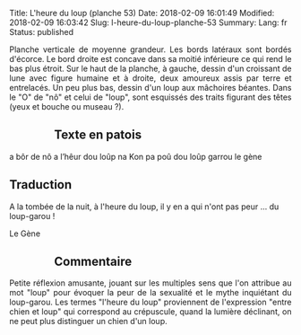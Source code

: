 Title: L'heure du loup (planche 53)
Date: 2018-02-09 16:01:49
Modified: 2018-02-09 16:03:42
Slug: l-heure-du-loup-planche-53
Summary: 
Lang: fr
Status: published

<p style="text-align:justify;">Planche verticale de moyenne grandeur. Les bords latéraux sont bordés d'écorce. Le bord droite est concave dans sa moitié inférieure ce qui rend le bas plus étroit. Sur le haut de la planche, à gauche, dessin d'un croissant de lune avec figure humaine et à droite, deux amoureux assis par terre et entrelacés. Un peu plus bas, dessin d'un loup aux mâchoires béantes. Dans le "O" de "nô" et celui de "loup", sont esquissés des traits figurant des têtes (yeux et bouche ou museau ?). </p>

<figure class="image-block" style="float: left;">
  <img alt="" src="{static}/images/planche_53.png">
  <figcaption style="max-width: 280px"></figcaption>
</figure>

## Texte en patois
a  bôr de  nô a  l’hêur  dou  loûp na  Kon  pa  poû  dou  loûp  garrou                     le  gène
<figure class="image-block" style="float: right;">
  <img alt="" src="{static}/images/planche_53_dessin_amoureux.png">
  <figcaption style="max-width: 231px"></figcaption>
</figure>


## Traduction
A la tombée de la nuit, à l'heure du loup, il y en a qui n'ont pas peur ... du loup-garou !

Le Gène

<figure class="image-block" style="float: left;">
  <img alt="" src="{static}/images/planche_53-dessin_loup.png">
  <figcaption style="max-width: 220px"></figcaption>
</figure>


## Commentaire
<p style="text-align:justify;">Petite réflexion amusante, jouant sur les multiples sens que l'on attribue au mot "loup" pour évoquer la peur de la sexualité et le mythe inquiétant du loup-garou.
Les termes "l'heure du loup" proviennent de l'expression "entre chien et loup" qui correspond au crépuscule, quand la lumière déclinant, on ne peut plus distinguer un chien d'un loup.</p>


